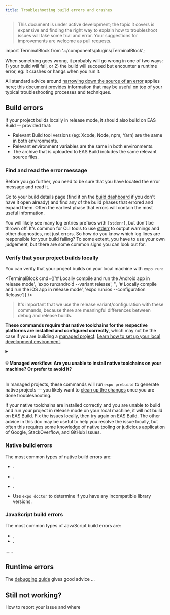```yaml
---
title: Troubleshooting build errors and crashes
---
```


> This document is under active development; the topic it covers is expansive and finding the right way to explain how to troubleshoot issues will take some trial and error. Your suggestions for improvements are welcome as pull requests.

import TerminalBlock from '~/components/plugins/TerminalBlock';

When something goes wrong, it probably will go wrong in one of two ways: 1) your build will fail, or 2) the build will succeed but encounter a runtime error, eg: it crashes or hangs when you run it.

All standard advice around [narrowing down the source of an error](https://expo.fyi/manual-debugging) applies here; this document provides information that may be useful on top of your typical troubleshooting processes and techniques.

## Build errors

If your project builds locally in release mode, it should also build on EAS Build -- provided that:

- Relevant Build tool versions (eg: Xcode, Node, npm, Yarn) are the same in both environments.
- Relevant environment variables are the same in both environments.
- The archive that is uploaded to EAS Build includes the same relevant source files.

### Find and read the error message

Before you go further, you need to be sure that you have located the error message and read it.

Go to your build details page (find it on the [build dashboard](https://expo.dev/accounts/[account]/projects/[project]/builds) if you don't have it open already) and find any of the build phases that errored and expand them. Often the earliest phase that errors will contain the most useful information.

You will likely see many log entries prefixes with `[stderr]`, but don't be thrown off. It's common for CLI tools to use [stderr](https://en.wikipedia.org/wiki/Standard_streams#Standard_error_(stderr)) to output warnings and other diagnostics, not just errors. So how do you know which log lines are responsible for your build failing? To some extent, you have to use your own judgement, but there are some common signs you can look out for.

### Verify that your project builds locally

You can verify that your project builds on your local machine with `expo run`:

<TerminalBlock cmd={['# Locally compile and run the Android app in release mode', 'expo run:android --variant release', '', '# Locally compile and run the iOS app in release mode', 'expo run:ios --configuration Release']} />

> It's important that we use the release variant/configuration with these commands, because there are meaningful differences between debug and release builds.

**These commands require that native toolchains for the respective platforms are installed and configured correctly**, which may not be the case if you are building a [managed project](/introduction/managed-vs-bare.md). [Learn how to set up your local development environment](https://reactnative.dev/docs/environment-setup).

<details><summary><h4>💡 Managed workflow: Are you unable to install native toolchains on your machine? Or prefer to avoid it?</h4></summary>
<p>

**If you do not have native toolchains installed locally**, for example because you do not have an Apple computer and therefore cannot build an iOS app on your machine, it can be trickier to get to the bottom of build errors. The feedback loop of making small changes locally and then seeing the result on EAS Build is slower than doing the same steps locally, because the EAS Build worker must set up its environment, download your project, and install dependencies before starting the build.

</p>
</details>

In managed projects, these commands will run `expo prebuild` to generate native projects &mdash; you likely want to [clean up the changes](https://expo.fyi/prebuild-cleanup) once you are done troubleshooting.

If your native toolchains are installed correctly and you are unable to build and run your project in release mode on your local machine, it will not build on EAS Build. Fix the issues locally, then try again on EAS Build. The other advice in this doc may be useful to help you resolve the issue locally, but often this requires some knowledge of native tooling or judicious application of Google, StackOverflow, and GitHub Issues.

### Native build errors

The most common types of native build errors are:

- .
- .
- .

- Use `expo doctor` to determine if you have any incompatible library versions.

### JavaScript build errors

The most common types of JavaScript build errors are:

- .
- .

......

## Runtime errors

The [debugging guide](/workflow/debugging.md#production-errors) gives good advice ...

## Still not working?

How to report your issue and where